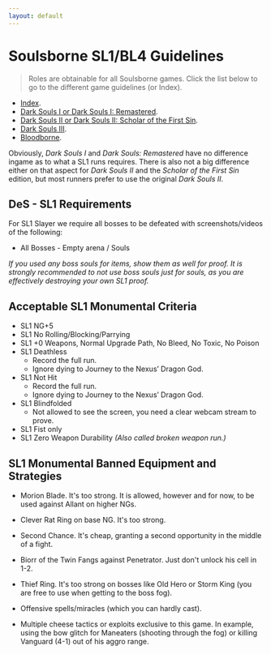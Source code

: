 ```yaml
---
layout: default
---
```


# Soulsborne SL1/BL4 Guidelines
> Roles are obtainable for all Soulsborne games. Click the list below to go to the different game guidelines (or Index).

 * [Index](./index.md).
 * [Dark Souls I or Dark Souls I: Remastered](./ds1.md).
 * [Dark Souls II or Dark Souls II: Scholar of the First Sin](./ds2.md).
 * [Dark Souls III](./ds3.md).
 * [Bloodborne](./bb.md).
 
Obviously, _Dark Souls I_ and _Dark Souls: Remastered_ have no difference ingame as to what a SL1 runs requires. There is also not a big difference either on that aspect for _Dark Souls II_ and the _Scholar of the First Sin_ edition, but most runners prefer to use the original _Dark Souls II_.

## DeS - SL1 Requirements

For SL1 Slayer we require all bosses to be defeated with screenshots/videos of the following:

* All Bosses - Empty arena / Souls

_If you used any boss souls for items, show them as well for proof. It is strongly recommended to not use boss souls just for souls, as you are effectively destroying your own SL1 proof._

## Acceptable SL1 Monumental Criteria

* SL1 NG+5
* SL1 No Rolling/Blocking/Parrying
* SL1 +0 Weapons, Normal Upgrade Path, No Bleed, No Toxic, No Poison
* SL1 Deathless
  - Record the full run. 
  - Ignore dying to Journey to the Nexus’ Dragon God. 
* SL1 Not Hit
  - Record the full run. 
  - Ignore dying to Journey to the Nexus’ Dragon God.
* SL1 Blindfolded
  - Not allowed to see the screen, you need a clear webcam stream to prove. 
* SL1 Fist only
* SL1 Zero Weapon Durability _(Also called broken weapon run.)_

## SL1 Monumental Banned Equipment and Strategies

* Morion Blade. It's too strong. It is allowed, however and for now, to be used against Allant on higher NGs.

* Clever Rat Ring on base NG. It's too strong.

* Second Chance. It's cheap, granting a second opportunity in the middle of a fight.

* Biorr of the Twin Fangs against Penetrator. Just don't unlock his cell in 1-2.

* Thief Ring. It's too strong on bosses like Old Hero or Storm King (you are free to use when getting to the boss fog).

* Offensive spells/miracles (which you can hardly cast). 

* Multiple cheese tactics or exploits exclusive to this game. In example, using the bow glitch for Maneaters (shooting through the fog) or killing Vanguard (4-1) out of his aggro range.
